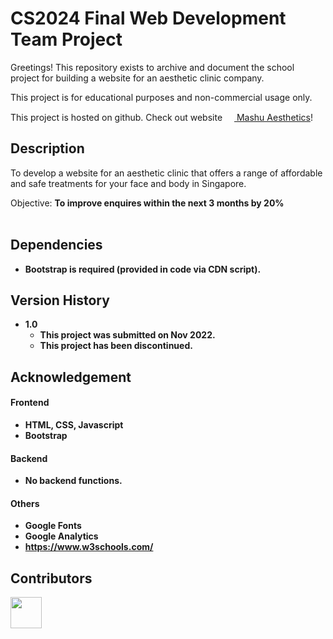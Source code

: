# CS2024 Final Web Development Team Project

Greetings! This repository exists to archive and document the school project for building a website for an aesthetic clinic company.

This project is for educational purposes and non-commercial usage only.

This project is hosted on github. Check out website [<img src="/img/favicon.ico" width="15px" height="15px"> Mashu Aesthetics](https://novemforxuz.github.io/aesthetic-clinic-cs2024/)!<br>

## Description
To develop a website for an aesthetic clinic that offers a range of affordable and safe treatments for your face and body in Singapore.

Objective: <b>To improve enquires within the next 3 months by 20%<b><br><br>

## Dependencies
- Bootstrap is required (provided in code via CDN script).

## Version History
* 1.0
  * This project was submitted on Nov 2022.
  * This project has been discontinued.

## Acknowledgement
#### Frontend
- HTML, CSS, Javascript
- Bootstrap

#### Backend
- No backend functions.
  
#### Others
- Google Fonts
- Google Analytics
- https://www.w3schools.com/

## Contributors

<!-- ALL-CONTRIBUTORS-LIST:START - Do not remove or modify this section -->

<a href="https://github.com/NovemForxuz/aesthetic-clinic-cs2024/graphs/contributors">
  <img src="https://contrib.rocks/image?repo=NovemForxuz/aesthetic-clinic-cs2024" height="50"/>
</a>

<!-- ALL-CONTRIBUTORS-LIST:END -->
